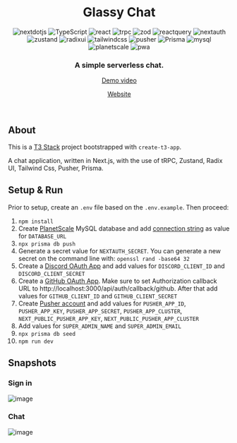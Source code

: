 <head>
    <div align="center">
        <h1 align="center">Glassy Chat</h1>
    </div>
</head>

<div align="center">
  <img alt="nextdotjs" src="https://img.shields.io/badge/-next.js-000000.svg?style=for-the-badge&logo=nextdotjs&logoColor=white" />
  <img alt="TypeScript" src="https://img.shields.io/badge/-TypeScript-3178C6.svg?style=for-the-badge&logo=TypeScript&logoColor=white" />
  <img alt="react" src="https://img.shields.io/badge/-React-61DAFB.svg?style=for-the-badge&logo=react&logoColor=black" />
  <img alt="trpc" src="https://img.shields.io/badge/-trpc-2596BE.svg?style=for-the-badge&logo=trpc&logoColor=white" />
  <img alt="zod" src="https://img.shields.io/badge/-zod-3E67B1.svg?style=for-the-badge&logo=zod&logoColor=white" />
  <img alt="reactquery" src="https://img.shields.io/badge/-react%20query-FF4154.svg?style=for-the-badge&logo=reactquery&logoColor=white" />
  <img alt="nextauth" src="https://img.shields.io/badge/-nextauth.js-000000.svg?style=for-the-badge&logo=nextdotjs&logoColor=white" />
  <img alt="zustand" src="https://img.shields.io/badge/-zustand-252b37.svg?style=for-the-badge&logo=react&logoColor=white" />
  <img alt="radixui" src="https://img.shields.io/badge/-radix%20UI-161618.svg?style=for-the-badge&logo=radixui&logoColor=white" />
  <img alt="tailwindcss" src="https://img.shields.io/badge/-tailwind%20CSS-4285F4.svg?style=for-the-badge&logo=tailwindcss&logoColor=white" />
  <img alt="pusher" src="https://img.shields.io/badge/-pusher-300D4F.svg?style=for-the-badge&logo=pusher&logoColor=white" />
  <img alt="Prisma" src="https://img.shields.io/badge/-Prisma-2D3748.svg?style=for-the-badge&logo=prisma&logoColor=white" />
  <img alt="mysql" src="https://img.shields.io/badge/-mysql-4479A1.svg?style=for-the-badge&logo=mysql&logoColor=white" />
  <img alt="planetscale" src="https://img.shields.io/badge/-planetscale-000000.svg?style=for-the-badge&logo=planetscale&logoColor=white" />
  <img alt="pwa" src="https://img.shields.io/badge/-pwa-5A0FC8.svg?style=for-the-badge&logo=pwa&logoColor=white" />
</div>

<div align="center">
  <h3>A simple serverless chat.</h3>    
  <p><a href="https://youtu.be/zDJ3vSZpoSA" target="_blank">Demo video</a></p>
  <p><a href="https://webster-client-e4ded5198720.herokuapp.com/" target="_blank">Website</a></p>
</div>

<br/>

## About

This is a [T3 Stack](https://create.t3.gg/) project bootstrapped with `create-t3-app`.

A chat application, written in Next.js, with the use of tRPC, Zustand, Radix UI, Tailwind Css, Pusher, Prisma.

## Setup & Run

Prior to setup, create an `.env` file based on the `.env.example`.
Then proceed:

1. `npm install`
2. Create [PlanetScale](https://planetscale.com/) MySQL database and add [connection string](https://planetscale.com/docs/concepts/connection-strings) as value for `DATABASE_URL`
3. `npx prisma db push`
4. Generate a secret value for `NEXTAUTH_SECRET`. You can generate a new secret on the command line with: `openssl rand -base64 32`
5. Create a [Discord OAuth App](https://create.t3.gg/en/usage/next-auth#setting-up-the-default-discordprovider) and add values for `DISCORD_CLIENT_ID` and `DISCORD_CLIENT_SECRET`
6. Create a [GitHub OAuth App](https://docs.github.com/en/apps/oauth-apps/building-oauth-apps/creating-an-oauth-app). Make sure to set Authorization callback URL to http://localhost:3000/api/auth/callback/github. After that add values for `GITHUB_CLIENT_ID` and `GITHUB_CLIENT_SECRET`
7. Create [Pusher account](https://pusher.com/) and add values for `PUSHER_APP_ID`, `PUSHER_APP_KEY`, `PUSHER_APP_SECRET`, `PUSHER_APP_CLUSTER`, `NEXT_PUBLIC_PUSHER_APP_KEY`, `NEXT_PUBLIC_PUSHER_APP_CLUSTER`
8. Add values for `SUPER_ADMIN_NAME` and `SUPER_ADMIN_EMAIL`
9. `npx prisma db seed`
10. `npm run dev`

## Snapshots

### Sign in

![image](https://github.com/YaroslavChuiko/GlassyChat/assets/32570823/299cf1a2-8aae-4c68-ae25-3f0f3d7b47b2)

### Chat

![image](https://github.com/YaroslavChuiko/GlassyChat/assets/32570823/eb76299d-cd6e-4250-96ec-ec31280267c4)
